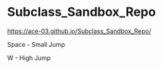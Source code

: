 # Subclass_Sandbox_Repo
https://ace-03.github.io/Subclass_Sandbox_Repo/

Space - Small Jump


W - High Jump
